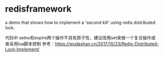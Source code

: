 # redisframework
a demo that shows how to implement a 'second kill' using redis distributed lock.

代码中
setnx和expire两个操作不具有原子性，建议改用set来做一个复合操作或者采用lua脚本控制
参考：https://wudashan.cn/2017/10/23/Redis-Distributed-Lock-Implement/
